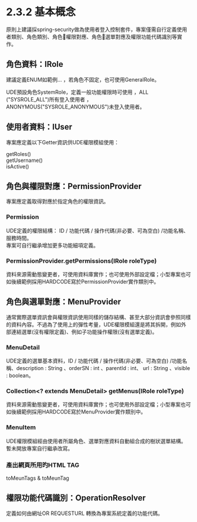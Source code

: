 # 2.3.2 基本概念

原則上建議採spring-security做為使用者登入控制套件，專案僅需自行定義使用者類別、角色類別、角色權限對應、角色選單對應及權限功能代碼識別等實作。

## 角色資料：IRole

建議定義ENUM如範例… ，若角色不固定，也可使用GeneralRole。

UDE預設角色SystemRole，定義一般功能權限時可使用 ，ALL \("SYSROLE\_ALL"\)所有登入使用者 ，ANONYMOUS\("SYSROLE\_ANONYMOUS"\)未登入使用者。

## 使用者資料：IUser

專案應定義以下Getter資訊供UDE權限模組使用：

getRoles\(\)  
getUsername\(\)  
isActive\(\)

## 角色與權限對應：PermissionProvider

專案應定義取得對應於指定角色的權限資訊。

### Permission

UDE定義的權限結構： ID / 功能代碼 / 操作代碼\(非必要、可為空白\) /功能名稱、服務時間。  
專案可自行繼承增加更多功能細項定義。

### PermissionProvider.getPermissions\(IRole roleType\)

資料來源需動態變更者，可使用資料庫實作；也可使用外部設定檔；小型專案也可如後續範例採用HARDCODE寫於PermissionProvider實作類別中。

## 角色與選單對應：MenuProvider

通常實際選單資訊會與權限資訊使用同樣的儲存結構、甚至大部分資訊會參照同樣的資料內容。不過為了使用上的彈性考量，UDE權限模組還是將其拆開，例如外部連結選單\(沒有權限定義\)、例如子功能操作權限\(沒有選單定義\)。

### MenuDetail

UDE定義的選單基本資料，ID / 功能代碼 / 操作代碼\(非必要、可為空白\) /功能名稱、description : String 、orderSN : int 、parentId : int、 url : String 、visible : boolean。

### Collection&lt;? extends MenuDetail&gt; getMenus\(IRole roleType\)

資料來源需動態變更者，可使用資料庫實作；也可使用外部設定檔；小型專案也可如後續範例採用HARDCODE寫於MenuProvider實作類別中。

### MenuItem

UDE權限模組經由使用者所屬角色、選單對應資料自動組合成的樹狀選單結構。 暫未開放專案自行繼承改寫。

### 產出網頁所用旳HTML TAG

toMeunTags & toMeunTag

## 權限功能代碼識別：OperationResolver

定義如何由網址OR REQUESTURL 轉換為專案系統定義的功能代碼。

